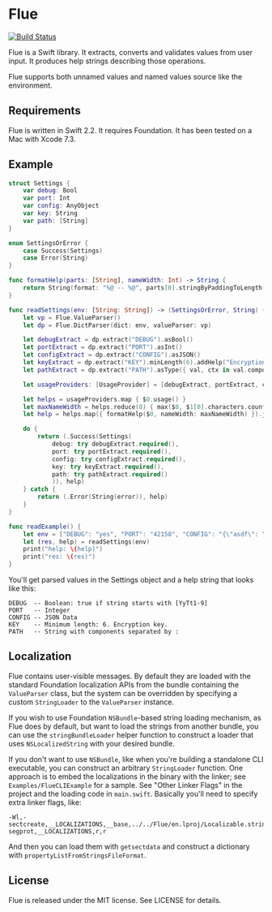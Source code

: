 # Flue

[![Build Status](https://travis-ci.org/juri/flue.svg?branch=master)](https://travis-ci.org/juri/flue)

Flue is a Swift library. It extracts, converts and validates values from user input. It produces help strings describing those operations.

Flue supports both unnamed values and named values source like the environment.

## Requirements

Flue is written in Swift 2.2. It requires Foundation. It has been tested on a Mac with Xcode 7.3.

## Example

```swift
struct Settings {
    var debug: Bool
    var port: Int
    var config: AnyObject
    var key: String
    var path: [String]
}

enum SettingsOrError {
    case Success(Settings)
    case Error(String)
}

func formatHelp(parts: [String], nameWidth: Int) -> String {
    return String(format: "%@ -- %@", parts[0].stringByPaddingToLength(nameWidth, withString: " ", startingAtIndex: 0), parts[1..<parts.count].joinWithSeparator(". "))
}

func readSettings(env: [String: String]) -> (SettingsOrError, String) {
    let vp = Flue.ValueParser()
    let dp = Flue.DictParser(dict: env, valueParser: vp)

    let debugExtract = dp.extract("DEBUG").asBool()
    let portExtract = dp.extract("PORT").asInt()
    let configExtract = dp.extract("CONFIG").asJSON()
    let keyExtract = dp.extract("KEY").minLength(6).addHelp("Encryption key.", prefix: false)
    let pathExtract = dp.extract("PATH").asType({ val, ctx in val.componentsSeparatedByString(":") }, help: "String with components separated by :")

    let usageProviders: [UsageProvider] = [debugExtract, portExtract, configExtract, keyExtract, pathExtract]

    let helps = usageProviders.map { $0.usage() }
    let maxNameWidth = helps.reduce(0) { max($0, $1[0].characters.count) }
    let help = helps.map({ formatHelp($0, nameWidth: maxNameWidth) }).joinWithSeparator("\n")

    do {
        return (.Success(Settings(
            debug: try debugExtract.required(),
            port: try portExtract.required(),
            config: try configExtract.required(),
            key: try keyExtract.required(),
            path: try pathExtract.required()
            )), help)
    } catch {
        return (.Error(String(error)), help)
    }
}

func readExample() {
    let env = ["DEBUG": "yes", "PORT": "42158", "CONFIG": "{\"asdf\": \"bar\"}", "KEY": "qwertyui", "PATH": NSProcessInfo.processInfo().environment["PATH"]!]
    let (res, help) = readSettings(env)
    print("help: \(help)")
    print("res: \(res)")
}
```

You'll get parsed values in the Settings object and a help string that looks like this:


```
DEBUG  -- Boolean: true if string starts with [YyTt1-9]
PORT   -- Integer
CONFIG -- JSON Data
KEY    -- Minimum length: 6. Encryption key.
PATH   -- String with components separated by :
```

## Localization

Flue contains user-visible messages. By default they are loaded with the standard Foundation localization APIs from the bundle containing the `ValueParser` class, but the system can be overridden by specifying a custom `StringLoader` to the `ValueParser` instance.

If you wish to use Foundation `NSBundle`-based string loading mechanism, as Flue does by default, but want to load the strings from another bundle, you can use the `stringBundleLoader` helper function to construct a loader that uses `NSLocalizedString` with your desired bundle.

If you don't want to use `NSBundle`, like when you're building a standalone CLI executable, you can construct an arbitrary `StringLoader` function. One approach is to embed the localizations in the binary with the linker; see `Examples/FlueCLIExample` for a sample. See "Other Linker Flags" in the project and the loading code in `main.swift`. Basically you'll need to specify extra linker flags, like:

```
-Wl,-sectcreate,__LOCALIZATIONS,__base,../../Flue/en.lproj/Localizable.strings,-segprot,__LOCALIZATIONS,r,r
```

And then you can load them with `getsectdata` and construct a dictionary with `propertyListFromStringsFileFormat`.

## License

Flue is released under the MIT license. See LICENSE for details.
